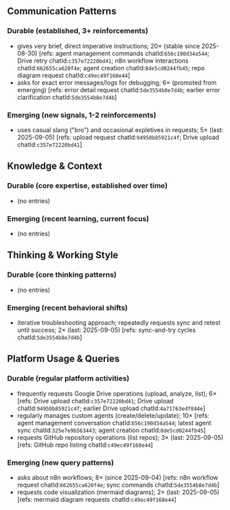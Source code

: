 ## Communication Patterns
### Durable (established, 3+ reinforcements)
- gives very brief, direct imperative instructions; 20× (stable since 2025-08-30) [refs: agent management commands chatId:`656c190d34a544`; Drive retry chatId:`c357e72220bd41`; n8n workflow interactions chatId:`662655ca620f4e`; agent creation chatId:`8de5cd0244fb45`; repo diagram request chatId:`c49ec49f168e44`]
- asks for exact error messages/logs for debugging; 6× (promoted from emerging) [refs: error detail request chatId:`5de3554b8e7d4b`; earlier error clarification chatId:`5de3554b8e7d4b`]

### Emerging (new signals, 1-2 reinforcements)
- uses casual slang ("bro") and occasional expletives in requests; 5× (last: 2025-09-05) [refs: upload request chatId:`94950b85921c4f`; Drive upload chatId:`c357e72220bd41`]

## Knowledge & Context
### Durable (core expertise, established over time)
- (no entries)

### Emerging (recent learning, current focus)
- (no entries)

## Thinking & Working Style
### Durable (core thinking patterns)
- (no entries)

### Emerging (recent behavioral shifts)
- iterative troubleshooting approach; repeatedly requests sync and retest until success; 2× (last: 2025-09-05) [refs: sync-and-try cycles chatId:`5de3554b8e7d4b`]

## Platform Usage & Queries
### Durable (regular platform activities)
- frequently requests Google Drive operations (upload, analyze, list); 6× [refs: Drive upload chatId:`c357e72220bd41`; Drive upload chatId:`94950b85921c4f`; earlier Drive upload chatId:`4a71763edf844e`]
- regularly manages custom agents (create/delete/update); 10× [refs: agent management conversation chatId:`656c190d34a544`; latest agent sync chatId:`325e7e9b563443`; agent creation chatId:`8de5cd0244fb45`]
- requests GitHub repository operations (list repos); 3× (last: 2025-09-05) [refs: GitHub repo listing chatId:`c49ec49f168e44`]

### Emerging (new query patterns)
- asks about n8n workflows; 8× (since 2025-09-04) [refs: n8n workflow request chatId:`662655ca620f4e`; sync commands chatId:`5de3554b8e7d4b`]
- requests code visualization (mermaid diagrams); 2× (last: 2025-09-05) [refs: mermaid diagram requests chatId:`c49ec49f168e44`]